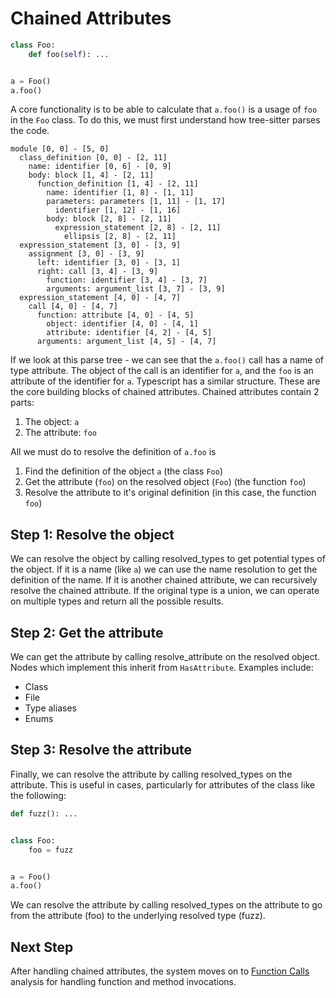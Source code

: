 # Chained Attributes

```python
class Foo:
    def foo(self): ...


a = Foo()
a.foo()
```

A core functionality is to be able to calculate that `a.foo()` is a usage of `foo` in the `Foo` class.
To do this, we must first understand how tree-sitter parses the code.

```
module [0, 0] - [5, 0]
  class_definition [0, 0] - [2, 11]
    name: identifier [0, 6] - [0, 9]
    body: block [1, 4] - [2, 11]
      function_definition [1, 4] - [2, 11]
        name: identifier [1, 8] - [1, 11]
        parameters: parameters [1, 11] - [1, 17]
          identifier [1, 12] - [1, 16]
        body: block [2, 8] - [2, 11]
          expression_statement [2, 8] - [2, 11]
            ellipsis [2, 8] - [2, 11]
  expression_statement [3, 0] - [3, 9]
    assignment [3, 0] - [3, 9]
      left: identifier [3, 0] - [3, 1]
      right: call [3, 4] - [3, 9]
        function: identifier [3, 4] - [3, 7]
        arguments: argument_list [3, 7] - [3, 9]
  expression_statement [4, 0] - [4, 7]
    call [4, 0] - [4, 7]
      function: attribute [4, 0] - [4, 5]
        object: identifier [4, 0] - [4, 1]
        attribute: identifier [4, 2] - [4, 5]
      arguments: argument_list [4, 5] - [4, 7]
```

If we look at this parse tree - we can see that the `a.foo()` call has a name of type attribute. The object of the call is an identifier for `a`, and the `foo` is an attribute of the identifier for `a`. Typescript has a similar structure. These are the core building blocks of chained attributes.
Chained attributes contain 2 parts:

1. The object: `a`
1. The attribute: `foo`

All we must do to resolve the definition of `a.foo` is

1. Find the definition of the object `a` (the class `Foo`)
1. Get the attribute (`foo`) on the resolved object (`Foo`) (the function `foo`)
1. Resolve the attribute to it's original definition (in this case, the function `foo`)

## Step 1: Resolve the object

We can resolve the object by calling resolved_types to get potential types of the object.
If it is a name (like `a`) we can use the name resolution to get the definition of the name.
If it is another chained attribute, we can recursively resolve the chained attribute.
If the original type is a union, we can operate on multiple types and return all the possible results.

## Step 2: Get the attribute

We can get the attribute by calling resolve_attribute on the resolved object. Nodes which implement this inherit from `HasAttribute`. Examples include:

- Class
- File
- Type aliases
- Enums

## Step 3: Resolve the attribute

Finally, we can resolve the attribute by calling resolved_types on the attribute. This is useful in cases, particularly for attributes of the class like the following:

```python
def fuzz(): ...


class Foo:
    foo = fuzz


a = Foo()
a.foo()
```

We can resolve the attribute by calling resolved_types on the attribute to go from the attribute (foo) to the underlying resolved type (fuzz).

## Next Step

After handling chained attributes, the system moves on to [Function Calls](./E.%20Function%20Calls.md) analysis for handling function and method invocations.
